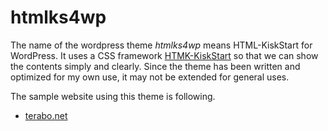 htmlks4wp
=========

The name of the wordpress theme _htmlks4wp_ means HTML-KiskStart for WordPress. It uses a CSS framework [HTMK-KiskStart](http://www.99lime.com/elements/) so that we can show the contents simply and clearly. Since the theme has been written and optimized for my own use, it may not be extended for general uses.

The sample website using this theme is following.  
- [terabo.net](http://www.terabo.net/)
